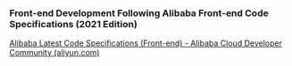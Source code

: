 
### Front-end Development Following Alibaba Front-end Code Specifications (2021 Edition)

[Alibaba Latest Code Specifications (Front-end) - Alibaba Cloud Developer Community (aliyun.com)](https://developer.aliyun.com/article/850913)